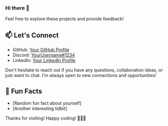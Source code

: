### Hi there 👋

<!--
**Emilza07/Emilza07** is a ✨ _special_ ✨ repository because its `README.md` (this file) appears on your GitHub profile.

Here are some ideas to get you started:
# Emil

[![GitHub followers](https://img.shields.io/github/followers/Emilza07?style=social)](https://github.com/Emilza07)
[![Discord](https://img.shields.io/badge/Discord-Emil.za07-blue)]((https://discord.com/users/757926627895410809))
[![LinkedIn](https://img.shields.io/badge/LinkedIn-Emil%20Zalessky-blue)](www.linkedin.com/in/emil-zalessky/)

## 👋 Hello World!

Welcome to my GitHub profile! I'm Emil, a passionate programmer based in Israe I love programming, racing and flight simulation, and I'm always exploring new technologies and working on exciting projects.

- **Languages:** [C#, Java, Python]

## 🌱 Currently Learning

I'm currently focusing on improving my skills in networks and android programming. Always excited to learn and grow in the ever-evolving tech landscape.

## 🚀 Projects

Here are some projects I'm proud of:

1. [Yahtzee](https://github.com/Emilza07/Yahtzee) - My first Windows Forms project.
2. [Robot code 2023](https://github.com/TheJoker4320/RobotCode2023) - [Robot code of my FIRST FRC team The Joker 4320](https://frcthejoker4320.wixsite.com/team4320).
   <!-- Add more projects as needed -->

Feel free to explore these projects and provide feedback!

## 📫 Let's Connect

- GitHub: [Your GitHub Profile](https://github.com/your-username)
- Discord: [YourUsername#1234](https://discord.com/YourUsername#1234)
- LinkedIn: [Your LinkedIn Profile](https://www.linkedin.com/in/your-linkedin/)

Don't hesitate to reach out if you have any questions, collaboration ideas, or just want to chat. I'm always open to new connections and opportunities!

## 🌟 Fun Facts

- [Random fun fact about yourself]
- [Another interesting tidbit]

Thanks for visiting! Happy coding! 👩‍💻🚀
